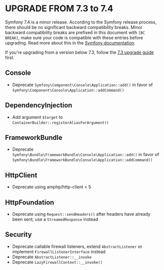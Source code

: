 UPGRADE FROM 7.3 to 7.4
=======================

Symfony 7.4 is a minor release. According to the Symfony release process, there should be no significant
backward compatibility breaks. Minor backward compatibility breaks are prefixed in this document with
`[BC BREAK]`, make sure your code is compatible with these entries before upgrading.
Read more about this in the [Symfony documentation](https://symfony.com/doc/7.4/setup/upgrade_minor.html).

If you're upgrading from a version below 7.3, follow the [7.3 upgrade guide](UPGRADE-7.3.md) first.

Console
-------

 * Deprecate `Symfony\Component\Console\Application::add()` in favor of `Symfony\Component\Console\Application::addCommand()`

DependencyInjection
-------------------

 * Add argument `$target` to `ContainerBuilder::registerAliasForArgument()`

FrameworkBundle
---------------

 * Deprecate `Symfony\Bundle\FrameworkBundle\Console\Application::add()` in favor of `Symfony\Bundle\FrameworkBundle\Console\Application::addCommand()`

HttpClient
----------

 * Deprecate using amphp/http-client < 5

HttpFoundation
--------------

 * Deprecate using `Request::sendHeaders()` after headers have already been sent; use a `StreamedResponse` instead

Security
--------

 * Deprecate callable firewall listeners, extend `AbstractListener` or implement `FirewallListenerInterface` instead
 * Deprecate `AbstractListener::__invoke`
 * Deprecate `LazyFirewallContext::__invoke()`
